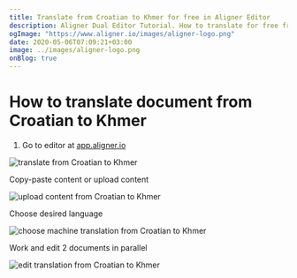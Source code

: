 ```yaml
---
title: Translate from Croatian to Khmer for free in Aligner Editor
description: Aligner Dual Editor Tutorial. How to translate for free from Croatian to Khmer. Aligner is multilingual document management platform. 
ogImage: "https://www.aligner.io/images/aligner-logo.png"
date: 2020-05-06T07:09:21+03:00
image: ../images/aligner-logo.png
onBlog: true
---
```


# How to translate document from Croatian to Khmer

1. Go to editor at [app.aligner.io](https://app.aligner.io "Aligner App web page")

![translate from Croatian to Khmer](../aligner-blank-editor.png "translate from Croatian to Khmer")

Copy-paste content or upload content

![upload content from Croatian to Khmer](../aligner-uploaded-document.png "upload content from Croatian to Khmer")

Choose desired language

![choose machine translation from Croatian to Khmer](../aligner-language-dropdown.png "choose machine translation from Croatian to Khmer")

Work and edit 2 documents in parallel

![edit translation from Croatian to Khmer](../aligner-double-sitded-editor.png "edit translation from Croatian to Khmer")

